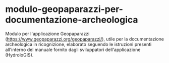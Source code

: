 # modulo-geopaparazzi-per-documentazione-archeologica
Modulo per l'applicazione Geopaparazzi (https://www.geopaparazzi.org/geopaparazzi/), utile per la documentazione archeologica in ricognizione, elaborato seguendo le istruzioni presenti all'interno del manuale fornito dagli sviluppatori dell'applicazione (HydroloGIS). 
